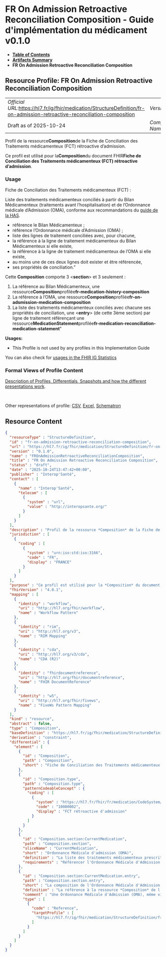# FR On Admission Retroactive Reconciliation Composition - Guide d'implémentation du médicament v0.1.0

* [**Table of Contents**](toc.md)
* [**Artifacts Summary**](artifacts.md)
* **FR On Admission Retroactive Reconciliation Composition**

## Resource Profile: FR On Admission Retroactive Reconciliation Composition 

| | |
| :--- | :--- |
| *Official URL*:https://hl7.fr/ig/fhir/medication/StructureDefinition/fr-on-admission-retroactive-reconciliation-composition | *Version*:0.1.0 |
| Draft as of 2025-10-24 | *Computable Name*:FROnAdmissionRetroactiveReconciliationComposition |

 
Profil de la ressource**Composition**de la Fiche de Conciliation des Traitements médicamenteux (FCT) rétroactive d’admission. 

 
Ce profil est utilisé pour la**Composition**du document FHIR**Fiche de Conciliation des Traitements médicamenteux (FCT) rétroactive d’admission**. 

### Usage

Fiche de Conciliation des Traitements médicamenteux (FCT) :

Liste des traitements médicamenteux conciliés à partir du Bilan Médicamenteux (traitements avant l’hospitalisation) et de l’Ordonnance médicale d’Admission (OMA), conforme aux recommandations du [guide de la HAS](https://www.has-sante.fr/jcms/c_2736442/fr/mettre-en-oeuvre-la-conciliation-des-traitements-medicamenteux-en-etablissement-de-sante).

* référence le Bilan Médicamenteux ;
* référence l’Ordonnance médicale d’Admission (OMA) ;
* liste des lignes de traitement conciliées avec, pour chacune,
* la référence à la ligne de traitement médicamenteux du Bilan Médicamenteux si elle existe,
* la référence à la ligne de traitement médicamenteux de l’OMA si elle existe,
* au moins une de ces deux lignes doit exister et être référencée,
* ses propriétés de conciliation.”

Cette **Composition** comporte 3 <**section**\> et 3 seulement :

1. La référence au Bilan Médicamenteux, une ressource**Composition**profilée**fr-medication-history-composition**
1. La référence à l’OMA, une ressource**Composition**profilée**fr-on-adsmission-medication-composition**
1. La liste des traitements médicamenteux conciliés avec chacune ses propriétés de conciliation, une <**entry**\> (de cette 3ème section) par ligne de traitement référençant une ressource**MedicationStatement**profilée**fr-medication-reconciliation-medication-statement**”

**Usages:**

* This Profile is not used by any profiles in this Implementation Guide

You can also check for [usages in the FHIR IG Statistics](https://packages2.fhir.org/xig/hl7.fhir.fr.medication|current/StructureDefinition/fr-on-admission-retroactive-reconciliation-composition)

### Formal Views of Profile Content

 [Description of Profiles, Differentials, Snapshots and how the different presentations work](http://build.fhir.org/ig/FHIR/ig-guidance/readingIgs.html#structure-definitions). 

 

Other representations of profile: [CSV](StructureDefinition-fr-on-admission-retroactive-reconciliation-composition.csv), [Excel](StructureDefinition-fr-on-admission-retroactive-reconciliation-composition.xlsx), [Schematron](StructureDefinition-fr-on-admission-retroactive-reconciliation-composition.sch) 



## Resource Content

```json
{
  "resourceType" : "StructureDefinition",
  "id" : "fr-on-admission-retroactive-reconciliation-composition",
  "url" : "https://hl7.fr/ig/fhir/medication/StructureDefinition/fr-on-admission-retroactive-reconciliation-composition",
  "version" : "0.1.0",
  "name" : "FROnAdmissionRetroactiveReconciliationComposition",
  "title" : "FR On Admission Retroactive Reconciliation Composition",
  "status" : "draft",
  "date" : "2025-10-24T13:47:42+00:00",
  "publisher" : "Interop'Santé",
  "contact" : [
    {
      "name" : "Interop'Santé",
      "telecom" : [
        {
          "system" : "url",
          "value" : "http://interopsante.org/"
        }
      ]
    }
  ],
  "description" : "Profil de la ressource *Composition* de la Fiche de Conciliation des Traitements médicamenteux (FCT) rétroactive d'admission.",
  "jurisdiction" : [
    {
      "coding" : [
        {
          "system" : "urn:iso:std:iso:3166",
          "code" : "FR",
          "display" : "FRANCE"
        }
      ]
    }
  ],
  "purpose" : "Ce profil est utilisé pour la *Composition* du document FHIR *Fiche de Conciliation des Traitements médicamenteux (FCT) rétroactive d'admission*\\.",
  "fhirVersion" : "4.0.1",
  "mapping" : [
    {
      "identity" : "workflow",
      "uri" : "http://hl7.org/fhir/workflow",
      "name" : "Workflow Pattern"
    },
    {
      "identity" : "rim",
      "uri" : "http://hl7.org/v3",
      "name" : "RIM Mapping"
    },
    {
      "identity" : "cda",
      "uri" : "http://hl7.org/v3/cda",
      "name" : "CDA (R2)"
    },
    {
      "identity" : "fhirdocumentreference",
      "uri" : "http://hl7.org/fhir/documentreference",
      "name" : "FHIR DocumentReference"
    },
    {
      "identity" : "w5",
      "uri" : "http://hl7.org/fhir/fivews",
      "name" : "FiveWs Pattern Mapping"
    }
  ],
  "kind" : "resource",
  "abstract" : false,
  "type" : "Composition",
  "baseDefinition" : "https://hl7.fr/ig/fhir/medication/StructureDefinition/fr-medication-reconciliation-composition",
  "derivation" : "constraint",
  "differential" : {
    "element" : [
      {
        "id" : "Composition",
        "path" : "Composition",
        "short" : "Fiche de Conciliation des Traitements médicamenteux (FCT) rétroactive d'admission"
      },
      {
        "id" : "Composition.type",
        "path" : "Composition.type",
        "patternCodeableConcept" : {
          "coding" : [
            {
              "system" : "https://hl7.fr/fhir/fr/medication/CodeSystem/fr-document-type",
              "code" : "10000002",
              "display" : "FCT rétroactive d'admission"
            }
          ]
        }
      },
      {
        "id" : "Composition.section:CurrentMedication",
        "path" : "Composition.section",
        "sliceName" : "CurrentMedication",
        "short" : "Ordonnance Médicale d'admission (OMA)",
        "definition" : "La liste des traitements médicamenteux prescrit à l'admission (Ordonnance Médicale d'admission - OMA), confrontée au Bilan Médicamenteux et qui l'objet de la conciliation des traitements.",
        "requirements" : "Référencer l'Ordonnance Médicale d'Admission qui fait l'objet de cette conciliation des traitements."
      },
      {
        "id" : "Composition.section:CurrentMedication.entry",
        "path" : "Composition.section.entry",
        "short" : "La composition de l'Ordonnance Médicale d'Admission (OMA) attachée",
        "definition" : "La référence à la ressource *Composition* de l'Ordonnance Médicale d'Admission (OMA). Cette Ordonnance peut, formellement, être vide si le patient n'a aucun médicament prescrit à son admission.",
        "comment" : "Une Ordonnance Médicale d'Admission (OMA), même vide si la patient n'a aucun médicament prescrit lors de son admission, doit être attachée à la FCT (Fiche de Concimaition des Traitements médicamenteux).",
        "type" : [
          {
            "code" : "Reference",
            "targetProfile" : [
              "https://hl7.fr/ig/fhir/medication/StructureDefinition/fr-on-admission-medication-composition"
            ]
          }
        ]
      }
    ]
  }
}

```
